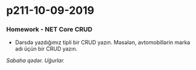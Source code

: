 # p211-10-09-2019

### Homework - NET Core CRUD
- Dərsdə yazdığımız tipli bir CRUD yazın. Məsələn, avtomobillərin marka adı üçün bir CRUD yazın.

*Sabaha qədər. Uğurlar.*
